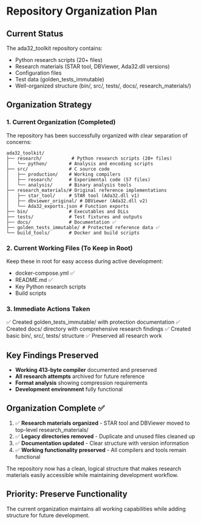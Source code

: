 # Repository Organization Plan

## Current Status
The ada32_toolkit repository contains:
- Python research scripts (20+ files)
- Research materials (STAR tool, DBViewer, Ada32.dll versions)
- Configuration files
- Test data (golden_tests_immutable)
- Well-organized structure (bin/, src/, tests/, docs/, research_materials/)

## Organization Strategy

### 1. Current Organization (Completed)
The repository has been successfully organized with clear separation of concerns:

```
ada32_toolkit/
├── research/           # Python research scripts (20+ files)
│   └── python/        # Analysis and encoding scripts
├── src/               # C source code
│   ├── production/    # Working compilers
│   ├── research/      # Experimental code (57 files)
│   └── analysis/      # Binary analysis tools
├── research_materials/# Original reference implementations
│   ├── star_tool/     # STAR tool (Ada32.dll v1)
│   ├── dbviewer_original/ # DBViewer (Ada32.dll v2)
│   └── Ada32_exports.json # Function exports
├── bin/               # Executables and DLLs
├── tests/             # Test fixtures and outputs
├── docs/              # Documentation ✅
├── golden_tests_immutable/ # Protected reference data ✅
└── build_tools/       # Docker and build scripts
```

### 2. Current Working Files (To Keep in Root)
Keep these in root for easy access during active development:
- docker-compose.yml ✅
- README.md ✅
- Key Python research scripts
- Build scripts

### 3. Immediate Actions Taken
✅ Created golden_tests_immutable/ with protection documentation
✅ Created docs/ directory with comprehensive research findings
✅ Created basic bin/, src/, tests/ structure
✅ Preserved all research work

## Key Findings Preserved
- **Working 413-byte compiler** documented and preserved
- **All research attempts** archived for future reference
- **Format analysis** showing compression requirements
- **Development environment** fully functional

## Organization Complete ✅
1. ✅ **Research materials organized** - STAR tool and DBViewer moved to top-level research_materials/
2. ✅ **Legacy directories removed** - Duplicate and unused files cleaned up
3. ✅ **Documentation updated** - Clear structure with version information
4. ✅ **Working functionality preserved** - All compilers and tools remain functional

The repository now has a clean, logical structure that makes research materials easily accessible while maintaining development workflow.

## Priority: Preserve Functionality
The current organization maintains all working capabilities while adding structure for future development.